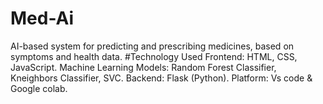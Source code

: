 # Med-Ai
AI-based system for predicting and prescribing medicines, based on symptoms and health data.
#Technology Used
Frontend: HTML, CSS, JavaScript. Machine Learning Models: Random Forest Classifier, Kneighbors Classifier, SVC. Backend: Flask (Python).
Platform: Vs code & Google colab.
